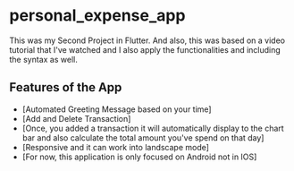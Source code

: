 # personal_expense_app

This was my Second Project in Flutter. And also, this was based on a video tutorial that I've watched and I also apply the functionalities and including the syntax as well.

## Features of the App

- [Automated Greeting Message based on your time]
- [Add and Delete Transaction]
- [Once, you added a transaction it will automatically display to the chart bar and also calculate the total amount you've spend on that day]
- [Responsive and it can work into landscape mode]
- [For now, this application is only focused on Android not in IOS]